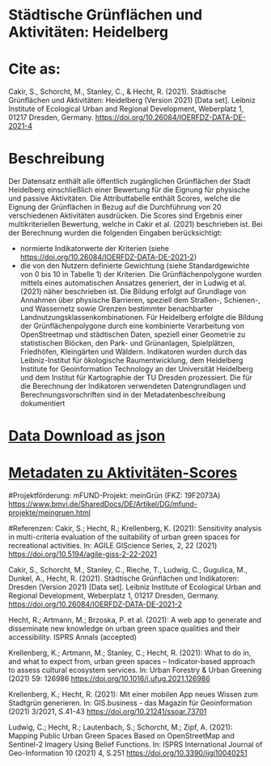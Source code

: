 # Städtische Grünflächen und Aktivitäten: Heidelberg

# Cite as:
Cakir, S., Schorcht, M., Stanley, C., & Hecht, R. (2021). Städtische Grünflächen und Aktivitäten: Heidelberg (Version 2021) [Data set]. Leibniz Institute of Ecological Urban and Regional Development, Weberplatz 1, 01217 Dresden, Germany. https://doi.org/10.26084/IOERFDZ-DATA-DE-2021-4 

# Beschreibung
Der Datensatz enthält alle öffentlich zugänglichen Grünflächen der Stadt Heidelberg einschließlich einer Bewertung für die Eignung für physische und passive Aktivitäten. Die Attributtabelle enthält Scores, welche die Eignung der Grünflächen in Bezug auf die Durchführung von 20 verschiedenen Aktivitäten ausdrücken. Die Scores sind Ergebnis einer multikriteriellen Bewertung, welche in Cakir et al. (2021) beschrieben ist. Bei der Berechnung wurden die folgenden Eingaben berücksichtigt: 
-	normierte Indikatorwerte der Kriterien (siehe https://doi.org/10.26084/IOERFDZ-DATA-DE-2021-2)
-	die von den Nutzern definierte Gewichtung (siehe Standardgewichte von 0 bis 10 in Tabelle 1) der Kriterien. 
Die Grünflächenpolygone wurden mittels eines automatischen Ansatzes generiert, der in Ludwig et al. (2021) näher beschrieben ist. Die Bildung erfolgt auf Grundlage von Annahmen über physische Barrieren, speziell dem Straßen-, Schienen-, und Wassernetz sowie Grenzen bestimmter benachbarter Landnutzungsklassenkombinationen. Für Heidelberg erfolgte die Bildung der Grünflächenpolygone durch eine kombinierte Verarbeitung von OpenStreetmap und städtischen Daten, speziell einer Geometrie zu statistischen Blöcken, den Park- und Grünanlagen, Spielplätzen, Friedhöfen, Kleingärten und Wäldern. Indikatoren wurden durch das Leibniz-Institut für ökologische Raumentwicklung, dem Heidelberg Institute for Geoinformation Technology an der Universität Heidelberg und dem Institut für Kartographie der TU Dresden prozessiert. Die für die Berechnung der Indikatoren verwendeten Datengrundlagen und Berechnungsvorschriften sind in der Metadatenbeschreibung dokumentiert

# [Data Download as json](https://github.com/ioer-dresden/fdz/blob/main/2021/research_data/4/all_activities_HD.json)
# [Metadaten zu Aktivitäten-Scores](https://github.com/ioer-dresden/fdz/blob/main/2021/research_data/4/metadata_all_activities_HD.pdf)

#Projektförderung: 
mFUND-Projekt: meinGrün (FKZ: 19F2073A)
https://www.bmvi.de/SharedDocs/DE/Artikel/DG/mfund-projekte/meingruen.html

#Referenzen:
Cakir, S.; Hecht, R.; Krellenberg, K. (2021): Sensitivity analysis in multi-criteria evaluation of the suitability of urban green spaces for recreational activities. In: AGILE GIScience Series, 2, 22 (2021)
https://doi.org/10.5194/agile-giss-2-22-2021

Cakir, S., Schorcht, M., Stanley, C., Rieche, T., Ludwig, C., Gugulica, M., Dunkel, A., Hecht, R. (2021). Städtische Grünflächen und Indikatoren: Dresden (Version 2021) [Data set]. Leibniz Institute of Ecological Urban and Regional Development, Weberplatz 1, 01217 Dresden, Germany. https://doi.org/10.26084/IOERFDZ-DATA-DE-2021-2
 
Hecht, R.; Artmann, M.; Brzoska, P. et al. (2021): A web app to generate and disseminate new knowledge on urban green space qualities and their accessibility. ISPRS Annals (accepted)

Krellenberg, K.; Artmann, M.; Stanley, C.; Hecht, R. (2021): What to do in, and what to expect from, urban green spaces – Indicator-based approach to assess cultural ecosystem services. In: Urban Forestry & Urban Greening (2021) 59: 126986 
https://doi.org/10.1016/j.ufug.2021.126986
 
Krellenberg, K.; Hecht, R. (2021): Mit einer mobilen App neues Wissen zum Stadtgrün generieren. In: GIS.business - das Magazin für Geoinformation (2021) 3/2021, S.41-43
https://doi.org/10.21241/ssoar.73701
 
Ludwig, C.; Hecht, R.; Lautenbach, S.; Schorcht, M.; Zipf, A. (2021): Mapping Public Urban Green Spaces Based on OpenStreetMap and Sentinel-2 Imagery Using Belief Functions. In: ISPRS International Journal of Geo-Information 10 (2021) 4, S.251
https://doi.org/10.3390/ijgi10040251 
